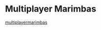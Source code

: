 # Multiplayer Marimbas

[multiplayermarimbas](https://benwilliamgraham.github.io/multiplayermarimbas/)
